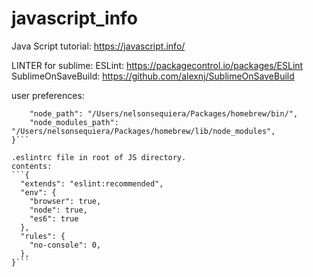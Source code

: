 # javascript_info

Java Script tutorial: https://javascript.info/

LINTER for sublime:
ESLint:
https://packagecontrol.io/packages/ESLint
SublimeOnSaveBuild:
https://github.com/alexnj/SublimeOnSaveBuild

user preferences:
```{
	"node_path": "/Users/nelsonsequiera/Packages/homebrew/bin/",
	"node_modules_path": "/Users/nelsonsequiera/Packages/homebrew/lib/node_modules",
}```

.eslintrc file in root of JS directory.
contents:
```{
  "extends": "eslint:recommended",
  "env": {
    "browser": true,
    "node": true,
    "es6": true
  },
  "rules": {
    "no-console": 0,
  },
}```